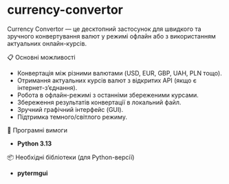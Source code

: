 # currency-convertor

Currency Convertor — це десктопний застосунок для швидкого та зручного конвертування валют у режимі офлайн або з використанням актуальних онлайн-курсів.


📋 Основні можливості
-  Конвертація між різними валютами (USD, EUR, GBP, UAH, PLN тощо).  
-  Отримання актуальних курсів валют з відкритих API (якщо є інтернет-з’єднання).  
-  Робота в офлайн-режимі з останніми збереженими курсами.  
-  Збереження результатів конвертації в локальний файл.  
-  Зручний графічний інтерфейс (GUI).  
-  Підтримка темного/світлого режиму.  


🧩 Програмні вимоги
- **Python 3.13**
  

📦 Необхідні бібліотеки (для Python-версії)
- **pytermgui**

